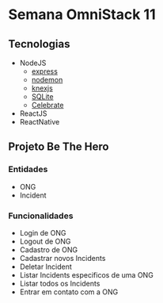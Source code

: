 # Semana OmniStack 11


## Tecnologias
- NodeJS
  - [express](http://expressjs.com/en/4x/api.html)
  - [nodemon](https://github.com/remy/nodemon#nodemon)
  - [knexjs](http://knexjs.org/)
  - [SQLite](https://www.sqlite.org/docs.html)
  - [Celebrate](https://github.com/arb/celebrate)
- ReactJS
- ReactNative


## Projeto Be The Hero
### Entidades
- ONG
- Incident

### Funcionalidades
- Login de ONG
- Logout de ONG
- Cadastro de ONG
- Cadastrar novos Incidents
- Deletar Incident
- Listar Incidents especificos de uma ONG
- Listar todos os Incidents
- Entrar em contato com a ONG
